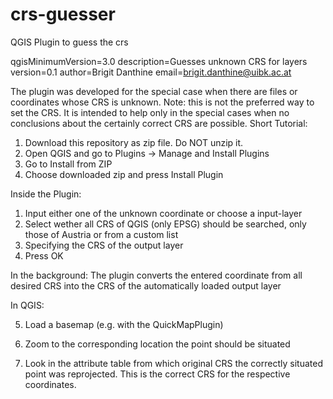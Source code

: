 # crs-guesser
QGIS Plugin to guess the crs

qgisMinimumVersion=3.0
description=Guesses unknown CRS for layers
version=0.1
author=Brigit Danthine
email=brigit.danthine@uibk.ac.at

The plugin was developed for the special case when there are files or coordinates whose CRS is unknown.
Note: this is not the preferred way to set the CRS. It is intended to help only in the special cases when no conclusions about the certainly correct CRS are possible. 
Short Tutorial:
1. Download this repository as zip file. Do NOT unzip it. 
2. Open QGIS and go to Plugins -> Manage and Install Plugins
3. Go to Install from ZIP
4. Choose downloaded zip and press Install Plugin

Inside the Plugin:
1. Input either one of the unknown coordinate or choose a input-layer
2. Select wether all CRS of QGIS (only EPSG) should be searched, only those of Austria or from a custom list 
3. Specifying the CRS of the output layer
4. Press OK

In the background:
The plugin converts the entered coordinate from all desired CRS into the CRS of the automatically loaded output layer

In QGIS:

5. Load a basemap (e.g. with the QuickMapPlugin)

6. Zoom to the corresponding location the point should be situated

7. Look in the attribute table from which original CRS the correctly situated point was reprojected. This is the correct CRS for the respective coordinates.  

